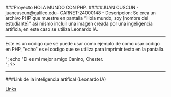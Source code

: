 ###Proyecto HOLA MUNDO CON PHP.
#####JUAN CUSCUN -juancuscun@galileo.edu- CARNET-24000148 -
Descripcion:
Se crea un archivo PHP que muestre en pantalla “Hola mundo, soy [nombre del estudiante]” asi mismo incluir una imagen creada por una ingeligencia artificia, en este caso se utiliza Leonardo IA.

---
Este es un codigo que se puede usar como ejemplo de como usar codigo en PHP, "echo" es el codigo que se utiliza para imprimir texto en la pantalla.

<?php

echo "Hola Mundo, Mi nombre es Juan Cuscun<br>";
echo "El es mi mejor amigo Canino, Chester. <br>";


?>

---

###Link de la inteligencia artifical (Leonardo IA)

[Links](https://app.leonardo.ai/?via=create-an-account&gad_source=1&gclid=Cj0KCQjw-r-vBhC-ARIsAGgUO2BjUJuWcgnJ9EA3gX0_gXbQ8sE1-aZq7PGk4JIEp45Jm313ZOCA7QUaAsr4EALw_wcB)

